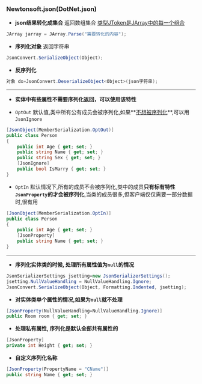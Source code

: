 ### Newtonsoft.json(DotNet.json)
* **json结果转化成集合**  返回数组集合
	<u>类型JToken是JArray中的每一个组合</u>
```C# 
JArray jarray = JArray.Parse("需要转化的内容"); 
```

* **序列化对象** 返回字符串
```C#
JsonConvert.SerializeObject(Object);
```

* **反序列化**
```C#
对象 dx=JsonConvert.DeserializeObject<Object>(json字符串);
```

---
* **实体中有些属性不需要序列化返回，可以使用该特性**

- `OptOut` 默认值,类中所有公有成员会被序列化,如果**<u>不想被序列化</u>**,可以用`JsonIgnore`
```C#
[JsonObject(MemberSerialization.OptOut)]
public class Person 
{ 
    public int Age { get; set; }
    public string Name { get; set; }
    public string Sex { get; set; }
    [JsonIgnore]
    public bool IsMarry { get; set; }
}
```

- `OptIn` 默认情况下,所有的成员不会被序列化,类中的成员**只有标有特性`JsonProperty`的才会被序列化**,当类的成员很多,但客户端仅仅需要一部分数据时,很有用
```C#
[JsonObject(MemberSerialization.OptIn)]
public class Person 
{ 
    public int Age { get; set; }
    [JsonProperty]
    public string Name { get; set; }
}
```

---

- **序列化实体类的时候, 处理所有属性值为`null`的情况**
```C#
JsonSerializerSettings jsetting=new JsonSerializerSettings();
jsetting.NullValueHandling = NullValueHandling.Ignore;
JsonConvert.SerializeObject(Object, Formatting.Indented, jsetting);
```

- **对实体类单个属性的情况,如果为`null`就不处理** 
```C#
[JsonProperty(NullValueHandling=NullValueHandling.Ignore)]
public Room room { get; set; }
```

- **处理私有属性, 序列化是默认全部共有属性的**
```C#
[JsonProperty]
private int Height { get; set; }
```

- **自定义序列化名称**
```C#
[JsonProperty(PropertyName = "CName")]
public string Name { get; set; }
```